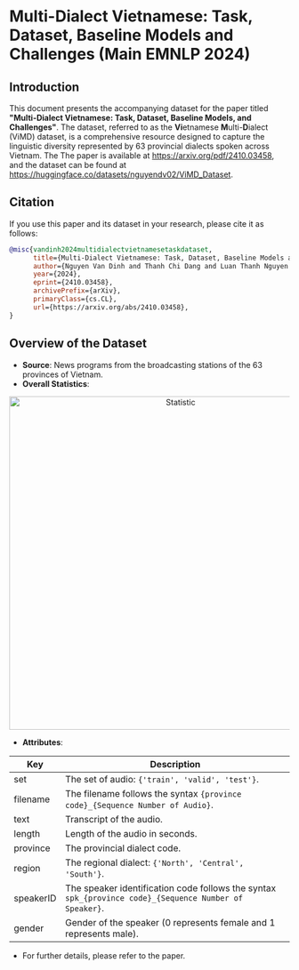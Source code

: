 # Multi-Dialect Vietnamese: Task, Dataset, Baseline Models and Challenges (Main EMNLP 2024)

## Introduction

This document presents the accompanying dataset for the paper titled **"Multi-Dialect Vietnamese: Task, Dataset, Baseline Models, and Challenges"**. The dataset, referred to as the **Vi**etnamese **M**ulti-**D**ialect (ViMD) dataset, is a comprehensive resource designed to capture the linguistic diversity represented by 63 provincial dialects spoken across Vietnam. The The paper is available at https://arxiv.org/pdf/2410.03458, and the dataset can be found at https://huggingface.co/datasets/nguyendv02/ViMD_Dataset.

## Citation

If you use this paper and its dataset in your research, please cite it as follows:

```bibtex
@misc{vandinh2024multidialectvietnamesetaskdataset,
      title={Multi-Dialect Vietnamese: Task, Dataset, Baseline Models and Challenges}, 
      author={Nguyen Van Dinh and Thanh Chi Dang and Luan Thanh Nguyen and Kiet Van Nguyen},
      year={2024},
      eprint={2410.03458},
      archivePrefix={arXiv},
      primaryClass={cs.CL},
      url={https://arxiv.org/abs/2410.03458}, 
}
```

## Overview of the Dataset

- **Source**: News programs from the broadcasting stations of the 63 provinces of Vietnam.
- **Overall Statistics**:

<p align="center">
  <img src="https://github.com/user-attachments/assets/1780741a-418a-4988-a2f3-3eb6d38fde0e" alt="Statistic" width="600"/>
</p>

- **Attributes**:

| Key        | Description                                                                |
|------------|----------------------------------------------------------------------------|
| set        | The set of audio: `{'train', 'valid', 'test'}`.                          |
| filename   | The filename follows the syntax `{province code}_{Sequence Number of Audio}`. |
| text       | Transcript of the audio.                                                  |
| length     | Length of the audio in seconds.                                          |
| province   | The provincial dialect code.                                              |
| region     | The regional dialect: `{'North', 'Central', 'South'}`.                  |
| speakerID  | The speaker identification code follows the syntax `spk_{province code}_{Sequence Number of Speaker}`. |
| gender     | Gender of the speaker (0 represents female and 1 represents male).        |

- For further details, please refer to the paper.
